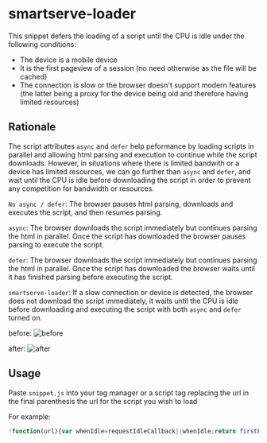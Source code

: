 # smartserve-loader

This snippet defers the loading of a script until the CPU is idle under the following conditions:

- The device is a mobile device
- It is the first pageview of a session (no need otherwise as the file will be cached)
- The connection is slow or the browser doesn't support modern features (the latter being a proxy for the device being old and therefore having limited resources)

## Rationale

The script attributes `async` and `defer` help peformance by loading scripts in parallel and allowing html parsing and execution to continue while the script downloads. However, in situations where there is limited bandwith or a device has limited resources, we can go further than `async` and `defer`, and wait until the CPU is idle before downloading the script in order to prevent any competition for bandwidth or resources.

`No async / defer`:
The browser pauses html parsing, downloads and executes the script, and then resumes parsing.

`async`:
The browser downloads the script immediately but continues parsing the html in parallel. Once the script has downloaded the browser pauses parsing to execute the script.

`defer`:
The browser downloads the script immediately but continues parsing the html in parallel. Once the script has downloaded the browser waits until it has finished parsing before executing the script.

`smartserve-loader`:
If a slow connection or device is detected, the browser does not download the script immediately, it waits until the CPU is idle before downloading and executing the script with both `async` and `defer` turned on.

before:
![before](https://user-images.githubusercontent.com/640611/82683632-3beaa300-9c49-11ea-8174-e4a9d49bf1f7.png)

after:
![after](https://user-images.githubusercontent.com/640611/82683639-3f7e2a00-9c49-11ea-8fc0-c0b8ce92044e.png)

## Usage

Paste `snippet.js` into your tag manager or a script tag replacing the url in the final parenthesis the url for the script you wish to load


For example:
```js
!function(url){var whenIdle=requestIdleCallback||whenIdle;return firstPageView()&&mobile()&&(slow()||!modern())?whenIdle(function(){fetch(url)}):fetch(url);function fetch(e){var n=document.createElement("script");n.type="text/javascript",n.async=!0,n.defer=!0,n.src=e,document.head.appendChild(n)}function firstPageView(){var e="qubit-defer";return!has(document.cookie,e)&&(document.cookie=e+"=1;",1)}function has(e,n){return-1<e.indexOf(n)}function mobile(){return void 0!==window.orientation||-1!==navigator.userAgent.indexOf("IEMobile")}function modern(){try{return Boolean(eval("(async () => await true)()").then)}catch(e){return}}function slow(){var e=navigator.connection||navigator.mozConnection||navigator.webkitConnection;return e&&has(["slow-2g","2g","3g"],e.effectiveType)}function whenIdle(e){var n=+new Date;setTimeout(function(){return 200<new Date-n?whenIdle(e):void e()},100)}}('https://static.goqubit.com/smartserve-2499.js');
```
